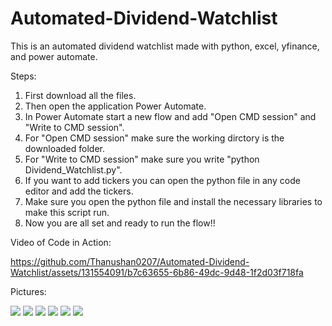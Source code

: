 # Automated-Dividend-Watchlist
This is an automated dividend watchlist made with python, excel, yfinance, and power automate. 

Steps:
1. First download all the files.
2. Then open the application Power Automate.
3. In Power Automate start a new flow and add "Open CMD session" and "Write to CMD session".
4. For "Open CMD session" make sure the working dirctory is the downloaded folder.
5. For "Write to CMD session" make sure you write "python Dividend_Watchlist.py".
6. If you want to add tickers you can open the python file in any code editor and add the tickers.
7. Make sure you open the python file and install the necessary libraries to make this script run.
8. Now you are all set and ready to run the flow!!

Video of Code in Action:

https://github.com/Thanushan0207/Automated-Dividend-Watchlist/assets/131554091/b7c63655-6b86-49dc-9d48-1f2d03f718fa

Pictures:

<img src="https://github.com/Thanushan0207/Automated-Dividend-Watchlist/assets/131554091/46b5d396-c198-46d3-8dfb-6b21bbe5339c.png">
<img src="https://github.com/Thanushan0207/Automated-Dividend-Watchlist/assets/131554091/22e094b0-9a15-4616-81ce-ee63833e119c.png">
<img src="https://github.com/Thanushan0207/Automated-Dividend-Watchlist/assets/131554091/26a0503e-d3be-4d8e-940b-835502bdb8a1.png">
<img src="https://github.com/Thanushan0207/Automated-Dividend-Watchlist/assets/131554091/234612ca-b445-49b1-81cc-75970fb032de.png">
<img src="https://github.com/Thanushan0207/Automated-Dividend-Watchlist/assets/131554091/9aa3ca6b-f8a9-49a3-b5a9-a0dfa12a1fdc.png">
<img src="https://github.com/Thanushan0207/Automated-Dividend-Watchlist/assets/131554091/8b67f6b8-f410-4363-a306-0fddb814fa05.png">
